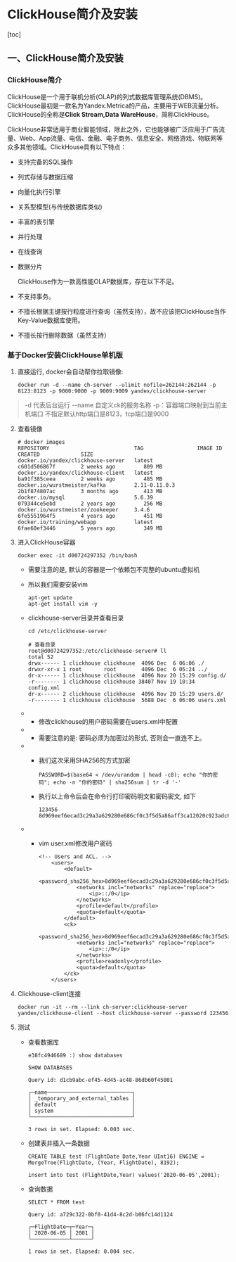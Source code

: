 # ClickHouse简介及安装

[toc]

## 一、ClickHouse简介及安装

### ClickHouse简介

ClickHouse是一个用于联机分析(OLAP)的列式数据库管理系统(DBMS)。ClickHouse最初是一款名为Yandex.Metrica的产品，主要用于WEB流量分析。ClickHouse的全称是**Click Stream,Data WareHouse**，简称ClickHouse。



ClickHouse非常适用于商业智能领域，除此之外，它也能够被广泛应用于广告流量、Web、App流量、电信、金融、电子商务、信息安全、网络游戏、物联网等众多其他领域。ClickHouse具有以下特点：

- 支持完备的SQL操作

- 列式存储与数据压缩

- 向量化执行引擎

- 关系型模型(与传统数据库类似)

- 丰富的表引擎

- 并行处理

- 在线查询

- 数据分片

  

  ClickHouse作为一款高性能OLAP数据库，存在以下不足。

- 不支持事务。

- 不擅长根据主键按行粒度进行查询（虽然支持），故不应该把ClickHouse当作Key-Value数据库使用。

- 不擅长按行删除数据（虽然支持）



### 基于Docker安装ClickHouse单机版

1. 直接运行, docker会自动帮你拉取镜像:

   ```shell
   docker run -d --name ch-server --ulimit nofile=262144:262144 -p 8123:8123 -p 9000:9000 -p 9009:9009 yandex/clickhouse-server
   ```

> -d  代表后台运行 --name 自定义ck的服务名称 -p：容器端口映射到当前主机端口 不指定默认http端口是8123，tcp端口是9000

2. 查看镜像

   ```shell
   # docker images
   REPOSITORY                           TAG                 IMAGE ID            CREATED             SIZE
   docker.io/yandex/clickhouse-server   latest              c601d506867f        2 weeks ago         809 MB
   docker.io/yandex/clickhouse-client   latest              ba91f385ceea        2 weeks ago         485 MB
   docker.io/wurstmeister/kafka         2.11-0.11.0.3       2b1f874807ac        3 months ago        413 MB
   docker.io/mysql                      5.6.39              079344ce5ebd        2 years ago         256 MB
   docker.io/wurstmeister/zookeeper     3.4.6               6fe5551964f5        4 years ago         451 MB
   docker.io/training/webapp            latest              6fae60ef3446        5 years ago         349 MB
   ```



3. 进入ClickHouse容器

   ```shell
   docker exec -it d00724297352 /bin/bash
   ```

   - 需要注意的是, 默认的容器是一个依赖包不完整的ubuntu虚拟机

   - 所以我们需要安装vim

     ```shell
     apt-get update
     apt-get install vim -y
     
     ```

   - clickhouse-server目录并查看目录

     ```shell
     cd /etc/clickhouse-server
     
     # 查看目录
     root@d00724297352:/etc/clickhouse-server# ll
     total 52
     drwx------ 1 clickhouse clickhouse  4096 Dec  6 06:06 ./
     drwxr-xr-x 1 root       root        4096 Dec  6 05:24 ../
     dr-x------ 1 clickhouse clickhouse  4096 Nov 20 15:29 config.d/
     -r-------- 1 clickhouse clickhouse 38407 Nov 19 10:34 config.xml
     dr-x------ 2 clickhouse clickhouse  4096 Nov 20 15:29 users.d/
     -r-------- 1 clickhouse clickhouse  5688 Dec  6 06:06 users.xml
     ```

   - - 修改clickhouse的用户密码需要在users.xml中配置

   - - 需要注意的是: 密码必须为加密过的形式, 否则会一直连不上。

   - - 我们这次采用SHA256的方式加密

       ```shell
       PASSWORD=$(base64 < /dev/urandom | head -c8); echo "你的密码"; echo -n "你的密码" | sha256sum | tr -d '-'
       
       ```

     - 执行以上命令后会在命令行打印密码明文和密码密文, 如下

       ```shell
       123456
       8d969eef6ecad3c29a3a629280e686cf0c3f5d5a86aff3ca12020c923adc6c92
       ```

   - - vim user.xml修改用户密码

       ```shell
       <!-- Users and ACL. -->
           <users>
               <default>
                   <password_sha256_hex>8d969eef6ecad3c29a3a629280e686cf0c3f5d5a86aff3ca12020c923adc6c92</password_sha256_hex>
                   <networks incl="networks" replace="replace">
                       <ip>::/0</ip>
                   </networks>
                   <profile>default</profile>
                   <quota>default</quota>
               </default>
               <ck>
                   <password_sha256_hex>8d969eef6ecad3c29a3a629280e686cf0c3f5d5a86aff3ca12020c923adc6c92</password_sha256_hex>
                   <networks incl="networks" replace="replace">
                       <ip>::/0</ip>
                   </networks>
                   <profile>readonly</profile>
                   <quota>default</quota>
               </ck>
           </users>
       ```

4. Clickhouse-client连接

   ```shell
   docker run -it --rm --link ch-server:clickhouse-server yandex/clickhouse-client --host clickhouse-server --password 123456
   ```

5. 测试

   - 查看数据库

     ```shell
     e38fc4946689 :) show databases
     
     SHOW DATABASES
     
     Query id: d1cb9abc-ef45-4d45-ac48-86db60f45001
     
     ┌─name───────────────────────────┐
     │ _temporary_and_external_tables │
     │ default                        │
     │ system                         │
     └────────────────────────────────┘
     
     3 rows in set. Elapsed: 0.003 sec.
     ```

   - 创建表并插入一条数据

     ```shell
     CREATE TABLE test (FlightDate Date,Year UInt16) ENGINE = MergeTree(FlightDate, (Year, FlightDate), 8192);
      
     insert into test (FlightDate,Year) values('2020-06-05',2001);
     
     ```

   - 查询数据

     ```shell
     SELECT * FROM test
     
     Query id: a729c322-0bf0-41d4-8c2d-b06fc14d1124
     
     ┌─FlightDate─┬─Year─┐
     │ 2020-06-05 │ 2001 │
     └────────────┴──────┘
     
     1 rows in set. Elapsed: 0.004 sec. 
     ```



## 